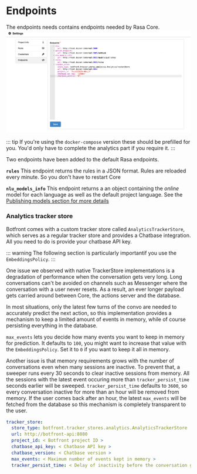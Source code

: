 # Endpoints

The endpoints needs contains endpoints needed by Rasa Core.
![](../../images/project_settings_endpoints.jpg)

::: tip
If you're using the `docker-compose` version these should be prefilled for you. You'd only have to complete the analytics part if you require it.
:::

Two endpoints have been added to the default Rasa endpoints.

**`rules`**
This endpoint returns the rules in a JSON format. Rules are reloaded every minute. So you don't have to restart Core

**`nlu_models_info`**
This endpoint returns a an object containing the _online_ model for each language as well as the default project language. See the [Publishing models section for more details](../nlu/instances-models.html#publishing-models)

### Analytics tracker store
Botfront comes with a custom tracker store called `AnalyticsTrackerStore`, which serves as a regular tracker store and provides a Chatbase integration. All you need to do is provide your chatbase API key.


::: warning
The following section is particularly importantif you use the `EmbeddingsPolicy`. 
:::


One issue we observed with native TrackerStore implementations is a degradation of performance when the conversation gets very long. Long conversations can't be avoided on channels such as Messenger where the conversation with a user never resets. As a result, an ever longer payload gets carried around between Core, the actions server and the database. 

In most situations, only the latest few turns of the convo are needed to accurately predict the next action, so this implementation provides a mechanism to keep a limited amount of events in memory, while of course persisting everything in the database. 

`max_events` lets you decide how many events you want to keep in memory for prediction. It defaults to `100`, you might want to increase that value with the `EmbeddingsPolicy`. Set it to `0` if you want to keep it all in memory. 

Another issue is that memory requirements grows with the number of conversations even when many sessions are inactive. To prevent that, a sweeper runs every 30 seconds to clear inactive sessions from memory. All the sessions with the latest event occuring more than `tracker_persist_time` seconds earlier will be sweeped. `tracker_persist_time` defaults to `3600`, so every conversation inactive for more than an hour will be removed from memory. If the user comes back after an hour, the latest `max_events` will be fetched from the database so this mechanism is completely transparent to the user.


```yaml
tracker_store:
  store_type: botfront.tracker_stores.analytics.AnalyticsTrackerStore
  url: http://botfront-api:8080
  project_id: < Botfront project ID >
  chatbase_api_key: < Chatbase API key >
  chatbase_version: < Chatbase version >
  max_events: < Maximum number of events kept in memory >
  tracker_persist_time: < Delay of inactivity before the conversation gets removed from memory >
```


